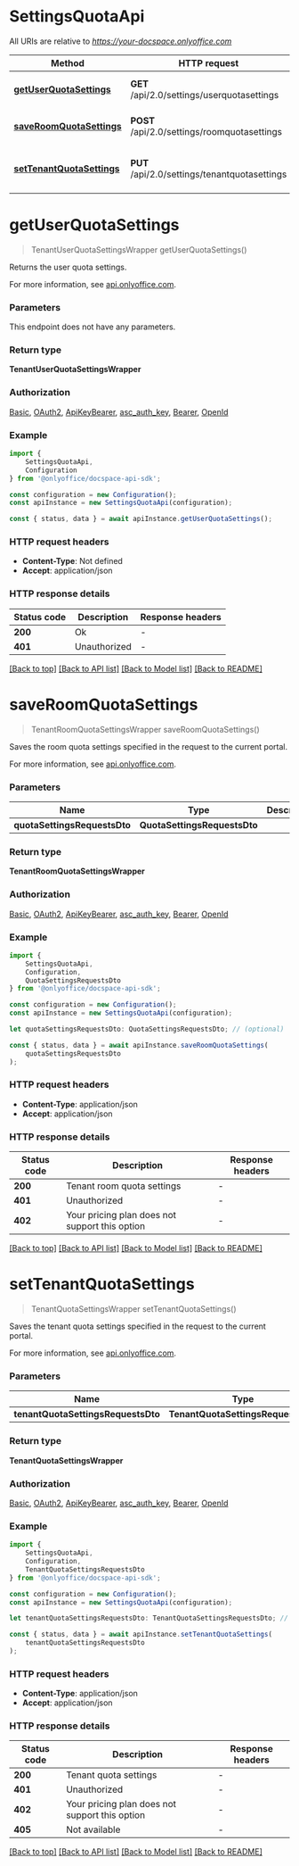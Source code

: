 # SettingsQuotaApi

All URIs are relative to *https://your-docspace.onlyoffice.com*

|Method | HTTP request | Description|
|------------- | ------------- | -------------|
|[**getUserQuotaSettings**](#getuserquotasettings) | **GET** /api/2.0/settings/userquotasettings | Get the user quota settings|
|[**saveRoomQuotaSettings**](#saveroomquotasettings) | **POST** /api/2.0/settings/roomquotasettings | Save the room quota settings|
|[**setTenantQuotaSettings**](#settenantquotasettings) | **PUT** /api/2.0/settings/tenantquotasettings | Save the tenant quota settings|

# **getUserQuotaSettings**
> TenantUserQuotaSettingsWrapper getUserQuotaSettings()

Returns the user quota settings.

For more information, see [api.onlyoffice.com](https://api.onlyoffice.com/docspace/api-backend/usage-api/get-user-quota-settings/).

### Parameters
This endpoint does not have any parameters.


### Return type

**TenantUserQuotaSettingsWrapper**

### Authorization

[Basic](../README.md#Basic), [OAuth2](../README.md#OAuth2), [ApiKeyBearer](../README.md#ApiKeyBearer), [asc_auth_key](../README.md#asc_auth_key), [Bearer](../README.md#Bearer), [OpenId](../README.md#OpenId)

### Example

```typescript
import {
    SettingsQuotaApi,
    Configuration
} from '@onlyoffice/docspace-api-sdk';

const configuration = new Configuration();
const apiInstance = new SettingsQuotaApi(configuration);

const { status, data } = await apiInstance.getUserQuotaSettings();
```

### HTTP request headers

 - **Content-Type**: Not defined
 - **Accept**: application/json


### HTTP response details
| Status code | Description | Response headers |
|-------------|-------------|------------------|
|**200** | Ok |  -  |
|**401** | Unauthorized |  -  |

[[Back to top]](#) [[Back to API list]](../README.md#documentation-for-api-endpoints) [[Back to Model list]](../README.md#documentation-for-models) [[Back to README]](../README.md)

# **saveRoomQuotaSettings**
> TenantRoomQuotaSettingsWrapper saveRoomQuotaSettings()

Saves the room quota settings specified in the request to the current portal.

For more information, see [api.onlyoffice.com](https://api.onlyoffice.com/docspace/api-backend/usage-api/save-room-quota-settings/).

### Parameters

|Name | Type | Description  | Notes|
|------------- | ------------- | ------------- | -------------|
| **quotaSettingsRequestsDto** | **QuotaSettingsRequestsDto**|  | |


### Return type

**TenantRoomQuotaSettingsWrapper**

### Authorization

[Basic](../README.md#Basic), [OAuth2](../README.md#OAuth2), [ApiKeyBearer](../README.md#ApiKeyBearer), [asc_auth_key](../README.md#asc_auth_key), [Bearer](../README.md#Bearer), [OpenId](../README.md#OpenId)

### Example

```typescript
import {
    SettingsQuotaApi,
    Configuration,
    QuotaSettingsRequestsDto
} from '@onlyoffice/docspace-api-sdk';

const configuration = new Configuration();
const apiInstance = new SettingsQuotaApi(configuration);

let quotaSettingsRequestsDto: QuotaSettingsRequestsDto; // (optional)

const { status, data } = await apiInstance.saveRoomQuotaSettings(
    quotaSettingsRequestsDto
);
```

### HTTP request headers

 - **Content-Type**: application/json
 - **Accept**: application/json


### HTTP response details
| Status code | Description | Response headers |
|-------------|-------------|------------------|
|**200** | Tenant room quota settings |  -  |
|**401** | Unauthorized |  -  |
|**402** | Your pricing plan does not support this option |  -  |

[[Back to top]](#) [[Back to API list]](../README.md#documentation-for-api-endpoints) [[Back to Model list]](../README.md#documentation-for-models) [[Back to README]](../README.md)

# **setTenantQuotaSettings**
> TenantQuotaSettingsWrapper setTenantQuotaSettings()

Saves the tenant quota settings specified in the request to the current portal.

For more information, see [api.onlyoffice.com](https://api.onlyoffice.com/docspace/api-backend/usage-api/set-tenant-quota-settings/).

### Parameters

|Name | Type | Description  | Notes|
|------------- | ------------- | ------------- | -------------|
| **tenantQuotaSettingsRequestsDto** | **TenantQuotaSettingsRequestsDto**|  | |


### Return type

**TenantQuotaSettingsWrapper**

### Authorization

[Basic](../README.md#Basic), [OAuth2](../README.md#OAuth2), [ApiKeyBearer](../README.md#ApiKeyBearer), [asc_auth_key](../README.md#asc_auth_key), [Bearer](../README.md#Bearer), [OpenId](../README.md#OpenId)

### Example

```typescript
import {
    SettingsQuotaApi,
    Configuration,
    TenantQuotaSettingsRequestsDto
} from '@onlyoffice/docspace-api-sdk';

const configuration = new Configuration();
const apiInstance = new SettingsQuotaApi(configuration);

let tenantQuotaSettingsRequestsDto: TenantQuotaSettingsRequestsDto; // (optional)

const { status, data } = await apiInstance.setTenantQuotaSettings(
    tenantQuotaSettingsRequestsDto
);
```

### HTTP request headers

 - **Content-Type**: application/json
 - **Accept**: application/json


### HTTP response details
| Status code | Description | Response headers |
|-------------|-------------|------------------|
|**200** | Tenant quota settings |  -  |
|**401** | Unauthorized |  -  |
|**402** | Your pricing plan does not support this option |  -  |
|**405** | Not available |  -  |

[[Back to top]](#) [[Back to API list]](../README.md#documentation-for-api-endpoints) [[Back to Model list]](../README.md#documentation-for-models) [[Back to README]](../README.md)

